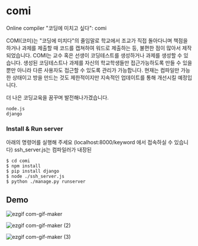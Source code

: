 # comi
Online compiler "코딩에 미치고 싶다": comi

COMI(코미)는 "코딩에 미치다"의 줄임말로 학교에서 조교가 직접 돌아다니며 책점을 하거나
과제를 제출할 때 코드를 캡쳐하여 워드로 제출하는 등, 불편한 점이 많아서 제작되었습니다.
COMI는 교수 혹은 선생이 코딩테스트를 생성하거나 과제를 생성할 수 있습니다. 
생성된 코딩테스트나 과제를 자신의 학교학생들만 접근가능하도록 만들 수 있을 뿐만 아니라
다른 사용자도 접근할 수 있도록 관리가 가능합니다.
현재는 컴파일만 가능한 상태이고 방을 만드는 것도 제한적이지만 지속적인 업데이트를 통해 개선시킬 예정입니다.

더 나은 코딩교육을 꿈꾸며 발전해나가겠습니다.

```
node.js
django
```

### Install & Run server

아래의 명령어를 실행해 주세요 (localhost:8000/keyword 에서 접속하실 수 있습니다)
ssh_server.js는 컴파일러가 내장된


```
$ cd comi
$ npm install
$ pip install django
$ node ./ssh_server.js
$ python ./manage.py runserver
```

## Demo

![ezgif com-gif-maker](https://user-images.githubusercontent.com/37208901/113820557-d39ba600-97b5-11eb-9095-c75a410593cb.gif)

![ezgif com-gif-maker (2)](https://user-images.githubusercontent.com/37208901/113825127-8e7a7280-97bb-11eb-912a-cf3341f22ee9.gif)

![ezgif com-gif-maker (3)](https://user-images.githubusercontent.com/37208901/113826009-a1417700-97bc-11eb-9255-9b382ef593a7.gif)
